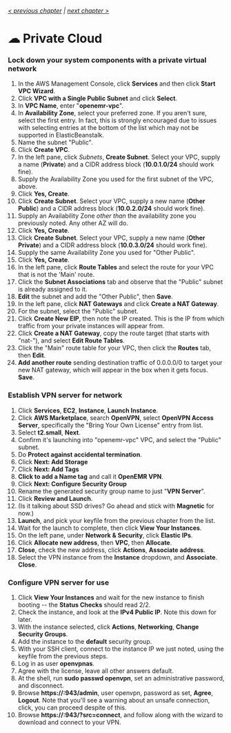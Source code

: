 _[< previous chapter](01-Getting-Started.md) | [next chapter >](03-Network-File-System.md)_

# ☁ Private Cloud

### Lock down your system components with a private virtual network

1. In the AWS Management Console, click **Services** and then click **Start VPC Wizard**.
2. Click **VPC with a Single Public Subnet** and click **Select**.
3. In **VPC Name**, enter "**openemr-vpc**".
4. In **Availability Zone**, select your preferred zone. If you aren't sure, select the first entry. In fact, this is strongly encouraged due to issues with selecting entries at the bottom of the list which may not be supported in ElasticBeanstalk.
5. Name the subnet "Public".
6. Click **Create VPC**.
7. In the left pane, click *Subnets*, **Create Subnet**. Select your VPC, supply a name (**Private**) and a CIDR address block (**10.0.1.0/24** should work fine).
8. Supply the Availability Zone you used for the first subnet of the VPC, above.
9. Click **Yes, Create**.
10. Click **Create Subnet**. Select your VPC, supply a new name (**Other Public**) and a CIDR address block (**10.0.2.0/24** should work fine).
11. Supply an Availability Zone *other than* the availability zone you previously noted. Any other AZ will do.
12. Click **Yes, Create**.
13. Click **Create Subnet**. Select your VPC, supply a new name (**Other Private**) and a CIDR address block (**10.0.3.0/24** should work fine).
14. Supply the same Availability Zone you used for "Other Public".
15. Click **Yes, Create**.
16. In the left pane, click **Route Tables** and select the route for your VPC that is not the 'Main' route.
17. Click the **Subnet Associations** tab and observe that the "Public" subnet is already assigned to it.
18. **Edit** the subnet and add the "Other Public", then **Save**.
16. In the left pane, click **NAT Gateways** and click **Create a NAT Gateway**.
17. For the subnet, select the "Public" subnet.
18. Click **Create New EIP**, then note the IP created. This is the IP from which traffic from your private instances will appear from.
19. Click **Create a NAT Gateway**, copy the route target (that starts with "nat-"), and select **Edit Route Tables**.
20. Click the "Main" route table for your VPC, then click the **Routes** tab, then **Edit**.
21. **Add another route** sending destination traffic of 0.0.0.0/0 to target your new NAT gateway, which will appear in the box when it gets focus. **Save**.

### Establish VPN server for network

1. Click **Services**, **EC2**, **Instance**, **Launch Instance**.
2. Click **AWS Marketplace**, search **OpenVPN**, select **OpenVPN Access Server**, specifically the "Bring Your Own License" entry from list.
3. Select **t2.small**, **Next**.
4. Confirm it's launching into "openemr-vpc" VPC, and select the "Public" subnet.
5. Do **Protect against accidental termination**.
6. Click **Next: Add Storage**
7. Click **Next: Add Tags**
8. **Click to add a Name tag** and call it **OpenEMR VPN**.
9. Click **Next: Configure Security Group**
10. Rename the generated security group name to just "**VPN Server**".
11. Click **Review and Launch**.
12. (Is it talking about SSD drives? Go ahead and stick with **Magnetic** for now.)
13. **Launch**, and pick your keyfile from the previous chapter from the list.
14. Wait for the launch to complete, then click **View Your Instances**.
15. On the left pane, under **Network & Security**, click **Elastic IPs**.
16. Click **Allocate new address**, then **VPC**, then **Allocate**.
17. **Close**, check the new address, click **Actions**, **Associate address**.
18. Select the VPN instance from the **Instance** dropdown, and **Associate**. **Close**.

### Configure VPN server for use

1. Click **View Your Instances** and wait for the new instance to finish booting -- the **Status Checks** should read 2/2.
2. Check the instance, and look at the **IPv4 Public IP**. Note this down for later.
3. With the instance selected, click **Actions**, **Networking**, **Change Security Groups**.
4. Add the instance to the **default** security group.
5. With your SSH client, connect to the instance IP we just noted, using the keyfile from the previous steps.
6. Log in as user **openvpnas**.
7. Agree with the license, leave all other answers default.
8. At the shell, run **sudo passwd openvpn**, set an administrative password, and disconnect.
9. Browse **https://<recently noted server ip>:943/admin**, user openvpn, password as set, **Agree**, **Logout**. Note that you'll see a warning about an unsafe connection, click, you can proceed despite of this.
10. Browse **https://<recently noted server ip>:943/?src=connect**, and follow along with the wizard to download and connect to your VPN.
